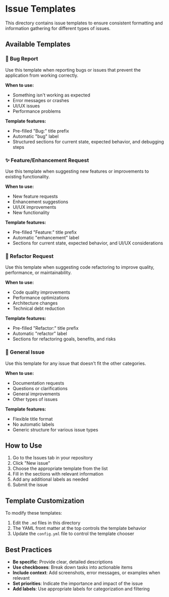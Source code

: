 # Issue Templates

This directory contains issue templates to ensure consistent formatting and information gathering for different types of issues.

## Available Templates

### 🐛 Bug Report

Use this template when reporting bugs or issues that prevent the application from working correctly.

**When to use:**

- Something isn't working as expected
- Error messages or crashes
- UI/UX issues
- Performance problems

**Template features:**

- Pre-filled "Bug:" title prefix
- Automatic "bug" label
- Structured sections for current state, expected behavior, and debugging steps

### ✨ Feature/Enhancement Request

Use this template when suggesting new features or improvements to existing functionality.

**When to use:**

- New feature requests
- Enhancement suggestions
- UI/UX improvements
- New functionality

**Template features:**

- Pre-filled "Feature:" title prefix
- Automatic "enhancement" label
- Sections for current state, expected behavior, and UI/UX considerations

### 🔧 Refactor Request

Use this template when suggesting code refactoring to improve quality, performance, or maintainability.

**When to use:**

- Code quality improvements
- Performance optimizations
- Architecture changes
- Technical debt reduction

**Template features:**

- Pre-filled "Refactor:" title prefix
- Automatic "refactor" label
- Sections for refactoring goals, benefits, and risks

### 📝 General Issue

Use this template for any issue that doesn't fit the other categories.

**When to use:**

- Documentation requests
- Questions or clarifications
- General improvements
- Other types of issues

**Template features:**

- Flexible title format
- No automatic labels
- Generic structure for various issue types

## How to Use

1. Go to the Issues tab in your repository
2. Click "New issue"
3. Choose the appropriate template from the list
4. Fill in the sections with relevant information
5. Add any additional labels as needed
6. Submit the issue

## Template Customization

To modify these templates:

1. Edit the `.md` files in this directory
2. The YAML front matter at the top controls the template behavior
3. Update the `config.yml` file to control the template chooser

## Best Practices

- **Be specific**: Provide clear, detailed descriptions
- **Use checkboxes**: Break down tasks into actionable items
- **Include context**: Add screenshots, error messages, or examples when relevant
- **Set priorities**: Indicate the importance and impact of the issue
- **Add labels**: Use appropriate labels for categorization and filtering
